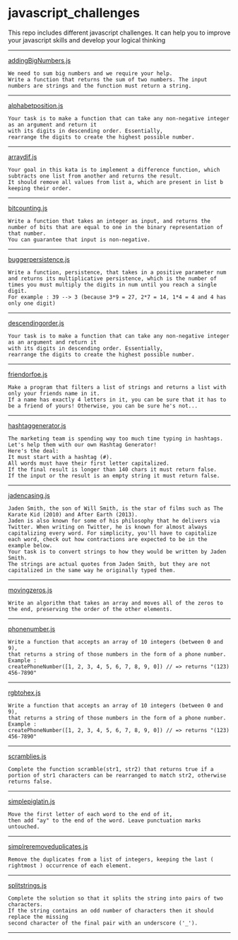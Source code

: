 # javascript_challenges
This repo includes different javascript challenges. It can help you to improve your javascript skills and develop your logical thinking

***
[addingBigNumbers.js](addingBigNumbers.js)
```
We need to sum big numbers and we require your help.
Write a function that returns the sum of two numbers. The input numbers are strings and the function must return a string.
```
***
[alphabetposition.js](alphabetposition.js)
```
Your task is to make a function that can take any non-negative integer as an argument and return it 
with its digits in descending order. Essentially, 
rearrange the digits to create the highest possible number.
```
***
[arraydif.js](arraydif.js)
```
Your goal in this kata is to implement a difference function, which subtracts one list from another and returns the result.
It should remove all values from list a, which are present in list b keeping their order.
```
***
[bitcounting.js](bitcounting.js)
```
Write a function that takes an integer as input, and returns the number of bits that are equal to one in the binary representation of that number. 
You can guarantee that input is non-negative.
```
***
[buggerpersistence.js](buggerpersistence.js)
```
Write a function, persistence, that takes in a positive parameter num and returns its multiplicative persistence, which is the number of times you must multiply the digits in num until you reach a single digit.
For example : 39 --> 3 (because 3*9 = 27, 2*7 = 14, 1*4 = 4 and 4 has only one digit)
```
***
[descendingorder.js](descendingorder.js)
```
Your task is to make a function that can take any non-negative integer as an argument and return it 
with its digits in descending order. Essentially, 
rearrange the digits to create the highest possible number.
```
***
[friendorfoe.js](friendorfoe.js)
```
Make a program that filters a list of strings and returns a list with only your friends name in it.
If a name has exactly 4 letters in it, you can be sure that it has to be a friend of yours! Otherwise, you can be sure he's not...
```
***
[hashtaggenerator.js](hashtaggenerator.js)
```
The marketing team is spending way too much time typing in hashtags.
Let's help them with our own Hashtag Generator!
Here's the deal:
It must start with a hashtag (#).
All words must have their first letter capitalized.
If the final result is longer than 140 chars it must return false.
If the input or the result is an empty string it must return false.
```
***
[jadencasing.js](jadencasing.js)
```
Jaden Smith, the son of Will Smith, is the star of films such as The Karate Kid (2010) and After Earth (2013). 
Jaden is also known for some of his philosophy that he delivers via Twitter. When writing on Twitter, he is known for almost always 
capitalizing every word. For simplicity, you'll have to capitalize each word, check out how contractions are expected to be in the example below.
Your task is to convert strings to how they would be written by Jaden Smith. 
The strings are actual quotes from Jaden Smith, but they are not capitalized in the same way he originally typed them.
```
***
[movingzeros.js](movingzeros.js)
```
Write an algorithm that takes an array and moves all of the zeros to the end, preserving the order of the other elements.
```
***
[phonenumber.js](phonenumber.js)
```
Write a function that accepts an array of 10 integers (between 0 and 9), 
that returns a string of those numbers in the form of a phone number.
Example : 
createPhoneNumber([1, 2, 3, 4, 5, 6, 7, 8, 9, 0]) // => returns "(123) 456-7890"
```
***
[rgbtohex.js](rgbtohex.js)
```
Write a function that accepts an array of 10 integers (between 0 and 9), 
that returns a string of those numbers in the form of a phone number.
Example : 
createPhoneNumber([1, 2, 3, 4, 5, 6, 7, 8, 9, 0]) // => returns "(123) 456-7890"
```
***
[scramblies.js](scramblies.js)
```
Complete the function scramble(str1, str2) that returns true if a portion of str1 characters can be rearranged to match str2, otherwise returns false.
```
***
[simplepiglatin.js](simplepiglatin.js)
```
Move the first letter of each word to the end of it, 
then add "ay" to the end of the word. Leave punctuation marks untouched.
```
***
[simplreremoveduplicates.js](simplreremoveduplicates.js)
```
Remove the duplicates from a list of integers, keeping the last ( rightmost ) occurrence of each element.
```
***
[splitstrings.js](splitstrings.js)
```
Complete the solution so that it splits the string into pairs of two characters. 
If the string contains an odd number of characters then it should replace the missing 
second character of the final pair with an underscore ('_').
```
***


